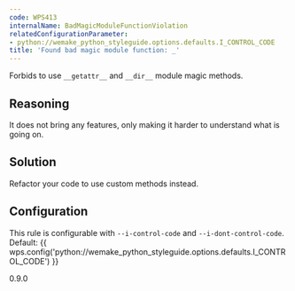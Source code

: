 ```yaml
---
code: WPS413
internalName: BadMagicModuleFunctionViolation
relatedConfigurationParameter:
- python://wemake_python_styleguide.options.defaults.I_CONTROL_CODE
title: 'Found bad magic module function: _'
---
```


Forbids to use `__getattr__` and `__dir__` module magic methods.

## Reasoning
It does not bring any features, only making it harder to understand
what is going on.

## Solution
Refactor your code to use custom methods instead.

## Configuration
This rule is configurable with `--i-control-code` and
`--i-dont-control-code`. Default:
{{ wps.config('python://wemake_python_styleguide.options.defaults.I_CONTROL_CODE') }}

<div class="versionadded">

0.9.0

</div>